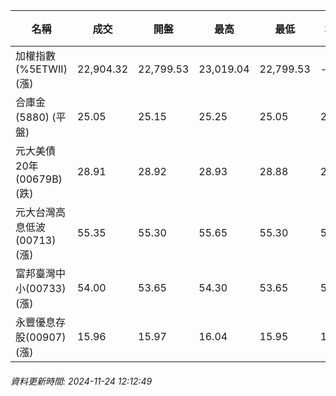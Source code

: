 | 名稱 | 成交 | 開盤 | 最高 | 最低 | 均價 | 成交金額(億) | 昨收 | 漲跌幅 | 漲跌 | 總量 | 昨量 | 振幅 |
| -------- | -------- | -------- | -------- |-------- | -------- | -------- |-------- |-------- |-------- | -------- | -------- |-------- |
|加權指數(%5ETWII) (漲)|22,904.32|22,799.53|23,019.04|22,799.53|-|3,444.10|22,555.66|1.55%|348.66|7,523,140|0|0.97%|
|合庫金(5880) (平盤)|25.05|25.15|25.25|25.05|25.13|1.52|25.05|0.00%|0.00|6,045|7,460|0.80%|
|元大美債20年(00679B) (跌)|28.91|28.92|28.93|28.88|28.90|10.24|28.92|0.03%|0.01|35,444|30,945|0.17%|
|元大台灣高息低波(00713) (漲)|55.35|55.30|55.65|55.30|55.41|4.80|55.20|0.27%|0.15|8,654|11,590|0.63%|
|富邦臺灣中小(00733) (漲)|54.00|53.65|54.30|53.65|54.07|0.314|53.50|0.93%|0.50|580|401|1.21%|
|永豐優息存股(00907) (漲)|15.96|15.97|16.04|15.95|15.98|0.238|15.91|0.31%|0.05|1,488|1,650|0.57%|
###### 資料更新時間: 2024-11-24 12:12:49